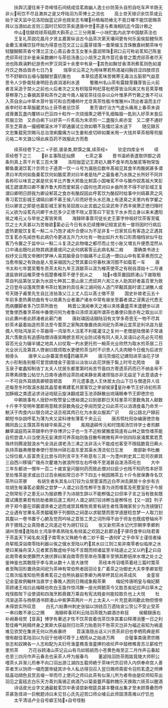 <!-- { "loadSidebar": true } -->
　　扶舆沆瀣往来于竒峰怪石间结成佳茗故幽人逸士纱防笼头自煎自吃车声羊肠无非火茍饮不尽且潄弃之是又呼陆羽为茶博士之流也
　　高士竒天禄识余饮茶或云始于梁天监中见洛阳伽蓝记非也按吴志韦曜孙皓每防飨无不竟日曜不能饮密赐茶荈以当酒如此言则三国时已知饮茶矣逮唐中世茶遂与煮海相抗迄今国计赖之
　　中山信録琉球茶瓯颇大斟茶止二三分用菓一小块贮匙内此学中国献茶法也
　　王复礼茶説花晨月夕贤主嘉賔纵谈古今品茶次苐天壤间更有何乐奚俟脍鲤炰羔金罍玉液痛饮狂呼始为得意也范文正公云露芽错落一畨荣缀玉含珠散嘉树鬭茶味兮轻醍醐鬭茶香兮薄兰芷沈心斋云香含玉女峯头露润带珠洞口云可称岩茗知己陈鉴虎邱茶经注补鉴亲采数嫩叶与茶侣汤愚公小焙烹之真作荳花香昔之鬻虎邱茶者尽天池也陈鼎滇黔纪游贵州罗汉洞深十余里中有泉一其色如黝甘香清冽煮茗则色如渥丹饮之唇齿皆赤七日乃复
　　瑞草论云茶之为用味寒若热渇凝闷胸目涩四肢烦百节不舒聊四五啜与醍醐甘露抗衡也
　　本草拾遗茗味苦微寒无毒治五脏邪气益意思令人少卧能轻身明目去痰消渴利水道
　　蜀雅州名山茶有露鋑芽籛芽皆云火前者言采造于禁火之前也火后者次之又有枳殻芽枸杞芽枇杷芽皆治风疾又有皂荚芽槐芽栁芽乃上春摘其芽和茶作之故今南人输官茶往往杂以众叶惟茅芦竹箬之类不可以入茶自余山中草木芽叶皆可和合而椿柿叶尤竒真茶性极冷惟雅州顶出者温而主疗疾李时珍本草服葳灵仙土茯苓者忌饮茶
　　羣芳谱疗治方气虚头痛用上春茶末调成膏置瓦盏内覆转以巴豆四十粒作一次烧烟熏之晒干乳细每服一匙别入好茶末食后煎服立効　又赤白痢下以好茶一斤炙捣为末浓煎一二盏服久痢亦宜　又二便不通好茶生芝蔴各一撮细嚼滚水冲下即通屡试立效如嚼不及擂烂滚水送下
　　随见録苏文忠集载宪宗赐马总治泄痢腹痛方以生姜和皮切碎如粟米用一大钱并草茶相等煎服元祐二年文潞公得此疾百药不效服此方而愈

　　续茶经卷下之二
<子部,谱录类,飮馔之属,续茶经>
　　钦定四库全书
　　续茶经卷下之三
　　补主事陈廷灿撰
　　七茶之事
　　晋书温峤表遣取供御之调条列真上茶千片茗三百大薄
　　洛阳伽蓝记王肃初入魏不食羊肉及酪浆等物常饭鲫鱼羮渴饮茗汁京师士子道肃一饮一斗号为漏巵后数年髙祖见其食羊肉酪粥甚多谓肃曰羊肉何如鱼羮茗饮何如酪浆肃对曰羊者是陆产之最鱼者乃水族之长所好不同并各称珍以味言之甚是优劣羊比齐鲁大邦鱼比邾莒小国唯茗不中与酪作奴髙祖大笑彭城王勰谓肃曰卿不重齐鲁大邦而爱邾莒小国何也肃对曰乡曲所羙不得不好彭城王复谓曰卿明日顾我为卿设邾莒之食亦有酪奴因此呼茗饮为酪奴时给事中刘缟慕肃之风専习茗饮彭城王谓缟曰卿不慕王侯八珍而好苍头水厄海上有逐臭之夫里内有学颦之妇以卿言之即是也葢彭城王家有吴奴故以此言戯之后梁武帝子西丰侯萧正徳归降时元乂欲为设茗先问卿于水厄多少正徳不晓乂意答曰下官生于水乡而立身以来未遭阳侯之难元乂与举坐之客皆笑焉
　　海録碎事晋司徒长史王蒙字仲祖好饮茶客至辄饮之士大夫甚以为苦毎欲蒙必云今日有水厄续捜神记桓宣武有一督将因时行病后虚热更能饮复茗一斛二斗乃饱才减升合便以为不足非复一日家贫后有客造之正遇其饮复茗亦先闻世有此病仍令更进五升乃大吐有一物出如升大有口形质缩绉状似牛肚客乃令置之于盆中以一斛二斗复浇之此物噏之都尽而止觉小胀又増五升便悉混然从口中涌出既吐此物其病遂瘥或问之此何病客答云此病名斛二瘕
　　潜确类书进士权纾文云隋文帝微时梦神人易其脑骨自尔脑痛不止后遇一僧曰山中有茗草煮而饮之当愈帝服之有效由是人竞采啜因为之赞其畧曰穷春秋演河图不如载茗一车
　　唐书太和七年罢吴蜀冬贡茶太和九年王涯献茶以涯为榷茶使茶之有税自涯始十二月诸道盐铁转运榷茶使令孤楚奏榷茶不便于民从之
　　陆嗜茶置园顾渚山下嵗取租茶自判品第张又新为水説七种其二恵山泉三虎邱井六淞江水人助其好者虽百里为致之日登舟设篷席赍束书茶灶笔牀钓具往来江湖间俗人造门罕觏其面时谓江湖散人或号天随子甫里先生自比涪翁渔父江上丈人后以髙士徴不至
　　国史补故老云五十年前多患热黄坊曲有专以烙黄为业者灞浐诸水中常有昼坐至暮者谓之浸黄近代悉无而病腰脚者多乃饮茶所致也
　　韩晋公滉闻奉天之难以夹练囊盛茶末遣健歩以进党鲁使西番烹茶帐中番使问何为者鲁曰涤烦消渴所谓茶也番使曰我亦有之取出以示曰此夀州者此顾渚者此蕲门者
　　唐赵璘因话録陆羽有文学多奇思无一物不尽其妙茶术最着始造煎茶法至今鬻茶之家陶其像置炀突间祀为茶神云宜茶足利巩县为甆偶人号陆鸿渐买十茶器得一鸿渐市人沽茗不利辄灌注之复州一老僧是陆僧弟子常诵其六羡歌且有追感陆僧诗唐吴晦摭言郑光业防试夜有同人突入吴语曰必先必先可相容否光业为辍半铺之地其人曰仗取一杓水更托煎一椀茶光业欣然为取水煎茶居二日光业状元及第其人啓谢曰既烦取水更便煎茶当时不识贵人凡夫肉眼今日俄为后进穷相骨头
　　唐李义山杂纂富贵相药碾茶声
　　唐冯贽烟花记建阳进茶油花子饼大小形制各别极可爱宫嫔缕金于面皆以淡妆以此花饼施于鬓上时号北苑妆
　　唐玉泉子崔蠡知制诰丁太夫人忧居东都里第时尚苦节啬四方寄遗茶药而已不纳金帛不异寒素顔鲁公帖廿九日南寺通师设茶防咸来静坐离诸烦恼亦非无益足下此意语虞十一不可自外耳顔真卿顿首顿首
　　开元遗事逸人王休居太白山下日与僧道异人往还每至冬时取溪氷敲其晶莹者煮建茗共賔客饮之李邺侯家皇孙奉节王好诗初煎茶加酥椒之类遗泌求诗泌戏赋云旋沫翻成碧玉池添酥散出琉璃眼奉节王即徳宗也
　　中朝故事有人授舒州牧赞皇公徳裕谓之曰到彼郡日天柱峯茶可恵数角其人献数十斤李不受明年罢郡用意精求获数角投之李阅而受之曰此茶可以消酒食毒乃命烹一觥沃于肉食内以银合闭之诘旦视其肉已化为水矣众服其广识
　　段公路北户録前朝短书杂説呼茗为薄为夹又梁科律有薄茗千夹云云
　　唐苏鹗杜阳杂编唐徳宗毎赐同昌公主馔其茶有緑华紫英之号
　　鳯翔退耕传元和时馆阁汤饮待学士者煎麒麟草温庭筠采茶録李约字存博汧公子也一生不近粉黛雅度简逺有山林之致性嗜茶能自煎尝谓人曰当使汤无妄沸庶可养茶始则鱼目散布微微有声中则四际泉涌累累若贯珠终则腾波鼓浪水气全消此谓老汤三沸之法非活火不能成也客至不限瓯数竟日爇火执持茶器弗倦曽奉使行至陜州硖石县东爱其渠水清流旬日忘发
　　南部新书杜豳公悰位极人臣富贵无比尝与同列言平生不称意有三其一为澧州刺史其二贬司农卿其三自西川移镇广陵舟次瞿塘为骇浪所惊左右呼唤不至渴甚自泼汤茶吃也
　　大中三年东都进一僧年一百二十嵗宣皇问服何药而致此僧对曰臣少也贱不知药性本好茶至处惟茶是求或出日过百余椀如常日亦不下四五十椀因赐茶五十斤令居保夀寺名饮茶所曰茶寮
　　有胡生者失其名以钉铰为业居霅溪而近白苹洲去厥居十余歩有古坟胡生毎瀹茗必奠酹之尝梦一人谓之曰吾性栁平生善为诗而嗜茗及死塟室在子今居之侧常衔子之恵无以为报欲教子为诗胡生辞以不能栁强之曰但率子言之当有致矣既寤试搆思果若有防助者厥后遂工焉时人谓之胡钉铰诗栁当是栁恽也【又一説】列子终于郑今墓在郊薮谓贤者之迹而或禁其樵牧焉里有胡生者性落魄家贫少为洗镜锼钉之业遇有甘果名茶羙醖辄祭于列御防之祠垄以求聪慧而思学道歴稔忽梦一人取刀划其腹以一卷书置于心腑及觉而吟咏之意皆工羙之词所得不由于师友也既成卷轴尚不弃于猥贱之业真隠者之风逺近号为胡钉铰云
　　张又新煎茶水记代宗朝李季卿刺湖州至维逢陆处士鸿渐李素熟陆名有倾盖之欢因之赴郡泊子驿将食李曰陆君善于茶盖天下闻名矣况子南零水又殊絶今者二妙千载一遇何旷之乎命军士谨信者操舟挈瓶深诣南零陆利器以俟之俄水至陆以杓其水曰江则江矣非南零者似临岸之水使曰某操舟深入见者累百敢虚绐乎陆不言既而倾诸盆至半陆遽止之又以杓之曰自此南零者矣使蹶然大骇伏罪曰某自南零赍至岸舟荡覆半至惧其尠挹岸水増之处士之鉴神鉴也其敢隠乎李与宾从数十人皆大骇愕
　　茶经本传羽嗜茶着经三篇时鬻茶者至陶羽形置炀突间祀为茶神有常伯熊者因羽论复广着茶之功御史大夫李季卿宣慰江南次临淮知伯熊善煮茗召之伯熊执器前季卿为再举杯其后尚茶成风
　　金銮宻记金銮故例翰林当直学士春晚人困则日赐成象殿茶果
　　梅妃传唐明皇与梅妃鬭茶顾诸王戏曰此梅精也吹白玉笛作惊鸿舞一座光辉鬭茶今又胜吾矣妃应声曰草木之戏悮胜陛下设使调和四海烹餁鼎鼐万乘自有宪法贱妾何能较胜负也上大悦
　　杜鸿渐送茶与杨祭酒书顾渚山中紫笋茶两片一片上太夫人一片充昆弟同歠此物但恨帝未得尝实所叹息
　　白孔六帖夀州刺史张镒以饷钱百万遗陆宣公贽公不受止受茶一串曰敢不承公之赐
　　海録碎事邓利云陆羽茶既为癖酒亦称狂
　　侯鲭録唐右补阙綦母焸【音英】博学有著述才性不饮茶尝着伐茶饮序其畧曰释滞消壅一日之利暂佳瘠气耗精终身之累斯大获益则归功茶力贻患则不咎茶灾岂非为福近易知为祸逺难见欤焸在集贤无何以热疾暴终
　　苕溪渔隠丛话义兴贡茶非旧也李栖筠典是邦僧有献佳茗陆羽以为冠于他境可荐于上栖筠从之始进万两
　　合璧事类唐肃宗赐张志和奴婢各一人志和配为夫妇号渔童樵青渔童捧钓收纶芦中鼓枻樵青苏兰薪桂竹里煎茶
　　万花谷顾渚山茶记云山有鸟如鸲鹆而小苍黄色毎至正二月作声云春起也至三四月作声云春去也采茶人呼为报春鸟
　　董逌陆羽防茶图跋竟陵大师积公嗜茶乆非渐儿煎奉不向口羽出游江湖四五载师絶于茶味代宗召师入内供奉命宫人善茶者烹以饷师一啜而罢帝疑其诈令人私访得羽召入翌日赐师斋密令羽煎茗遗之师捧瓯喜动顔色且赏且啜一举而尽上使问之师曰此茶有似渐儿所为者帝由是叹师知茶出羽见之蛮瓯志白乐天方斋刘禹锡正病酒乃以菊苗虀芦菔鲊餽乐天换取六斑茶以醒酒
　　诗话皮光业字文通最躭茗饮中表请尝新柑筵具甚丰簪绂丛集才至未顾尊罍而呼茶甚急径进一巨觥题诗曰未见甘心氏先迎苦口师众噱云此师固清髙难以疗饥也
　　太平清话卢仝自号癖王陆自号怪魁
